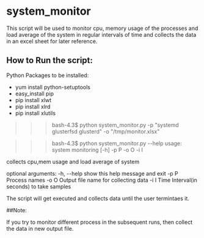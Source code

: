 # system_monitor

This script will be used to monitor cpu, memory usage of the
processes and load average of the system in regular intervals of time
and collects the data in an excel sheet for later reference.

## How to Run the script:

Python Packages to be installed:
  - yum install python-setuptools
  - easy_install pip
  - pip install xlwt
  - pip install xlrd
  - pip install xlutils

  >>> bash-4.3$ python system_monitor.py -p "systemd glusterfsd glusterd" -o "/tmp/monitor.xlsx"

  >>> bash-4.3$ python system_monitor.py --help
usage: system monitoring [-h] -p P -o O -i I

collects cpu,mem usage and load average of system

optional arguments:
    -h, --help  show this help message and exit
    -p P        Process names
    -o O        Output file name for collecting data
    -i I        Time Interval(in seconds) to take samples

The script will get executed and collects data until the user termintaes it.

##Note: 

If you try to monitor different process in the subsequent runs,
then collect the data in new output file. 
